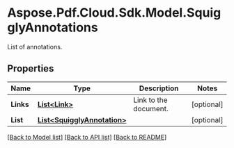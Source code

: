 # Aspose.Pdf.Cloud.Sdk.Model.SquigglyAnnotations
List of annotations.

## Properties

Name | Type | Description | Notes
------------ | ------------- | ------------- | -------------
**Links** | [**List&lt;Link&gt;**](Link.md) | Link to the document. | [optional] 
**List** | [**List&lt;SquigglyAnnotation&gt;**](SquigglyAnnotation.md) |  | [optional] 

[[Back to Model list]](../README.md#documentation-for-models) [[Back to API list]](../README.md#documentation-for-api-endpoints) [[Back to README]](../README.md)

